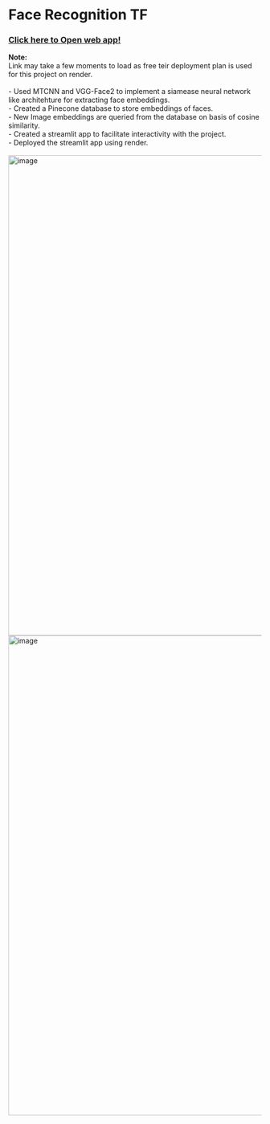 <h1>Face Recognition TF</h1>
<h3><a href = 'https://face-recognition-tf-1.onrender.com'>Click here to Open web app!</a></h3>
<b>Note:</b><br>
Link may take a few moments to load as free teir deployment plan is used for this project on render.<br><br>
- Used MTCNN and VGG-Face2 to implement a siamease neural network like architehture for extracting face embeddings.<br>
- Created a Pinecone database to store embeddings of faces.<br>
- New Image embeddings are queried from the database on basis of cosine similarity.<br>
- Created a streamlit app to facilitate interactivity with the project.<br>
- Deployed the streamlit app using render.<br><br>
<img width="956" alt="image" src="https://github.com/user-attachments/assets/3f98e226-d9a5-4036-9c35-06481f292c8a">
<img width="956" alt="image" src="https://github.com/user-attachments/assets/da25f2ac-63e7-4286-98a4-cfeb0dd2b8eb">

